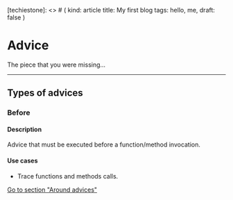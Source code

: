 [techiestone]: <> # (
  kind: article
  title: My first blog
  tags: hello, me,
  draft: false
)

# Advice

The piece that you were missing...

---
## Types of advices

### Before

#### Description

Advice that must be executed before a function/method invocation.


#### Use cases

- Trace functions and methods calls.

[Go to section "Around advices"](/advices/around)

